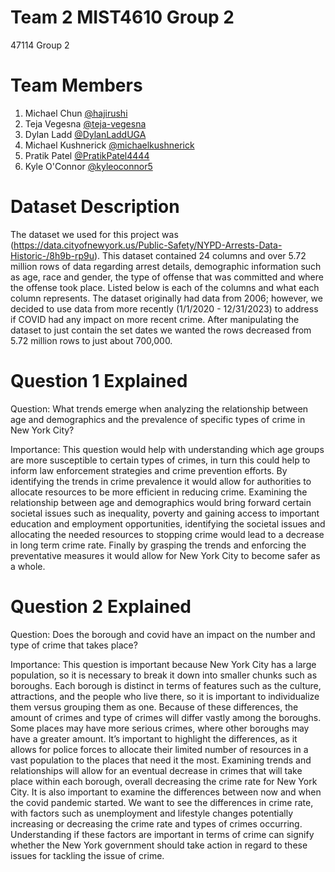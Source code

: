 # Team 2 MIST4610 Group 2 
47114 Group 2
# Team Members
1. Michael Chun [@hajirushi](https://github.com/hajirushi)
2. Teja Vegesna [@teja-vegesna](https://github.com/teja-vegesna)
3. Dylan Ladd [@DylanLaddUGA](https://github.com/DylanLaddUGA)
4. Michael Kushnerick [@michaelkushnerick](https://github.com/michaelkushnerick)
5. Pratik Patel [@PratikPatel4444](https://github.com/PratikPatel4444) 
6. Kyle O'Connor [@kyleoconnor5](https://github.com/kyleoconnor5)
# Dataset Description
The dataset we used for this project was
(https://data.cityofnewyork.us/Public-Safety/NYPD-Arrests-Data-Historic-/8h9b-rp9u). This dataset contained 24 columns and over 5.72 million rows of data regarding arrest details, demographic information such as age, race and gender, the type of offense that was committed and where the offense took place. Listed below is each of the columns and what each column represents. The dataset originally had data from 2006; however, we decided to use data from more recently (1/1/2020 - 12/31/2023) to address if COVID had any impact on more recent crime. After manipulating the dataset to just contain the set dates we wanted the rows decreased from 5.72 million rows to just about 700,000. 

# Question 1 Explained
Question: What trends emerge when analyzing the relationship between age and demographics and the prevalence of specific types of crime in New York City?

Importance:
This question would help with understanding which age groups are more susceptible to certain types of crimes, in turn this could help to inform law enforcement strategies and crime prevention efforts. By identifying the trends in crime prevalence it would allow for authorities to allocate resources to be more efficient in reducing crime. Examining the relationship between age and demographics would bring forward certain societal issues such as inequality, poverty and gaining access to important education and employment opportunities, identifying the societal issues and allocating the needed resources to stopping crime would lead to a decrease in long term crime rate. Finally by grasping the trends and enforcing the preventative measures it would allow for New York City to become safer as a whole.


# Question 2 Explained
Question: Does the borough and covid have an impact on the number and type of crime that takes place?

Importance:
This question is important because New York City has a large population, so it is necessary to break it down into smaller chunks such as boroughs. Each borough is distinct in terms of features such as the culture, attractions, and the people who live there, so it is important to individualize them versus grouping them as one. Because of these differences, the amount of crimes and type of crimes will differ vastly among the boroughs. Some places may have more serious crimes, where other boroughs may have a greater amount. It’s important to highlight the differences, as it allows for police forces to allocate their limited number of resources in a vast population to the places that need it the most. Examining trends and relationships will allow for an eventual decrease in crimes that will take place within each borough, overall decreasing the crime rate for New York City. It is also important to examine the differences between now and when the covid pandemic started. We want to see the differences in crime rate, with factors such as unemployment and lifestyle changes potentially increasing or decreasing the crime rate and types of crimes occurring. Understanding if these factors are important in terms of crime can signify whether the New York government should take action in regard to these issues for tackling the issue of crime.

